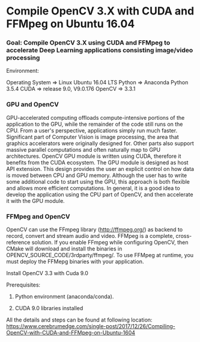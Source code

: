 # Compile OpenCV 3.X with CUDA and FFMpeg on Ubuntu 16.04


### Goal: Compile OpenCV 3.X using CUDA and FFMpeg to accelerate Deep Learning applications consisting image/video processing

 

Environment:

Operating System => Linux Ubuntu 16.04 LTS
Python => Anaconda Python 3.5.4
CUDA =>  release 9.0, V9.0.176
OpenCV => 3.3.1

 

### GPU and OpenCV

GPU-accelerated computing offloads compute-intensive portions of the application to the GPU, while the remainder of the code still runs on the CPU. From a user's perspective, applications simply run much faster.
Significant part of Computer Vision is image processing, the area that graphics accelerators were originally designed for. Other parts also support massive parallel computations and often naturally map to GPU architectures. 
OpenCV GPU module is written using CUDA, therefore it benefits from the CUDA ecosystem.
The GPU module is designed as host API extension. This design provides the user an explicit control on how data is moved between CPU and GPU memory. Although the user has to write some additional code to start using the GPU, this approach is both flexible and allows more efficient computations. In general, it is a good idea to develop the application using the CPU part of OpenCV, and then accelerate it with the GPU module.

### FFMpeg and OpenCV

OpenCV can use the FFmpeg library (http://ffmpeg.org/) as backend to record, convert and stream audio and video. FFMpeg is a complete, cross-reference solution. If you enable FFmpeg while configuring OpenCV, then CMake will download and install the binaries in OPENCV_SOURCE_CODE/3rdparty/ffmpeg/. To use FFMpeg at runtime, you must deploy the FFMepg binaries with your application.

 
Install OpenCV 3.3 with Cuda 9.0
 
Prerequisites:
 

1. Python environment (anaconda/conda).

2. CUDA 9.0 libraries installed

 

All the details and steps can be found at following location:
https://www.cerebrumedge.com/single-post/2017/12/26/Compiling-OpenCV-with-CUDA-and-FFMpeg-on-Ubuntu-1604
